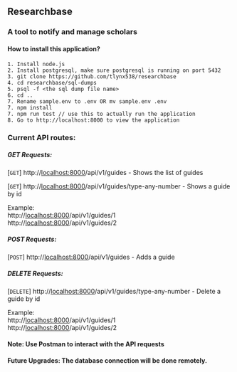 ## Researchbase 
### A tool to notify and manage scholars

#### How to install this application?
    1. Install node.js 
    2. Install postgresql, make sure postgresql is running on port 5432
    3. git clone https://github.com/tlynx538/researchbase
    4. cd researchbase/sql-dumps
    5. psql -f <the sql dump file name>
    6. cd .. 
    7. Rename sample.env to .env OR mv sample.env .env   
    7. npm install    
    7. npm run test // use this to actually run the application
    8. Go to http://localhost:8000 to view the application

### Current API routes:
##### GET Requests:
[```GET```] http://<localhost:8000>/api/v1/guides - Shows the list of guides

[```GET```] http://<localhost:8000>/api/v1/guides/type-any-number  - Shows a guide by id

Example: <br> 
http://<localhost:8000>/api/v1/guides/1 <br>
http://<localhost:8000>/api/v1/guides/2   
##### POST Requests:
[```POST```] http://<localhost:8000>/api/v1/guides  - Adds a guide 

##### DELETE Requests:
[```DELETE```] http://<localhost:8000>/api/v1/guides/type-any-number - Delete a guide by id
<br>

Example: <br> 
http://<localhost:8000>/api/v1/guides/1 <br>
http://<localhost:8000>/api/v1/guides/2   

#### Note: Use Postman to interact with the API requests
#### Future Upgrades: The database connection will be done remotely. 
